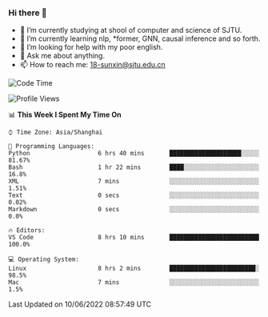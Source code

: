 ### Hi there 👋

<!--
**sunxin000/sunxin000** is a ✨ _special_ ✨ repository because its `README.md` (this file) appears on your GitHub profile.

Here are some ideas to get you started:

- 🔭 I’m currently working on ...
- 🌱 I’m currently learning ...
- 👯 I’m looking to collaborate on ...
- 🤔 I’m looking for help with ...
- 💬 Ask me about ...
- 📫 How to reach me: ...
- 😄 Pronouns: ...
- ⚡ Fun fact: ...
-->
- 🏫 I’m currently studying at shool of computer and science of SJTU.
- 🌱 I’m currently learning nlp, \*former, GNN, causal inference and so forth.
- 🤔 I’m looking for help with my poor english.
- 💬 Ask me about anything.
- 📫 How to reach me: 18-sunxin@sjtu.edu.cn
<!--START_SECTION:waka-->
![Code Time](http://img.shields.io/badge/Code%20Time-202%20hrs%2056%20mins-blue)

![Profile Views](http://img.shields.io/badge/Profile%20Views-2-blue)

📊 **This Week I Spent My Time On** 

```text
⌚︎ Time Zone: Asia/Shanghai

💬 Programming Languages: 
Python                   6 hrs 40 mins       ████████████████████░░░░░   81.67% 
Bash                     1 hr 22 mins        ████░░░░░░░░░░░░░░░░░░░░░   16.8% 
XML                      7 mins              ░░░░░░░░░░░░░░░░░░░░░░░░░   1.51% 
Text                     0 secs              ░░░░░░░░░░░░░░░░░░░░░░░░░   0.02% 
Markdown                 0 secs              ░░░░░░░░░░░░░░░░░░░░░░░░░   0.0%

🔥 Editors: 
VS Code                  8 hrs 10 mins       █████████████████████████   100.0%

💻 Operating System: 
Linux                    8 hrs 2 mins        ████████████████████████░   98.5% 
Mac                      7 mins              ░░░░░░░░░░░░░░░░░░░░░░░░░   1.5%

```


 Last Updated on 10/06/2022 08:57:49 UTC
<!--END_SECTION:waka-->
